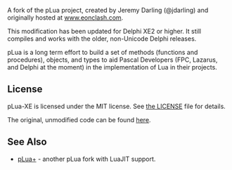 A fork of the pLua project, created by Jeremy Darling (@jdarling) and originally hosted at www.eonclash.com.

This modification has been updated for Delphi XE2 or higher. It still compiles and works with the older, non-Unicode Delphi releases.

pLua is a long term effort to build a set of methods (functions and procedures), objects, and types to aid Pascal Developers (FPC, Lazarus, and Delphi at the moment) in the implementation of Lua in their projects.

## License #

pLua-XE is licensed under the MIT license. See [the LICENSE](https://github.com/felipedaragon/pLua-XE/blob/master/LICENSE) file for details.

The original, unmodified code can be found [here](https://github.com/MageSlayer/pLua/tree/master).

## See Also #

* [pLua+](https://github.com/MageSlayer/pLua) - another pLua fork with LuaJIT support.